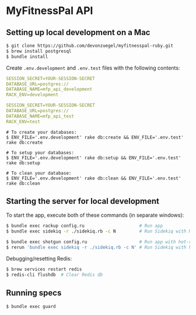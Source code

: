 # MyFitnessPal API

## Setting up local development on a Mac ##

```bash
$ git clone https://github.com/devonzuegel/myfitnesspal-ruby.git
$ brew install postgresql
$ bundle install
```

Create `.env.development` and `.env.test` files with the following contents:

```yaml
SESSION_SECRET=YOUR-SESSION-SECRET
DATABASE_URL=postgres://
DATABASE_NAME=mfp_api_development
RACK_ENV=development
```

```yaml
SESSION_SECRET=YOUR-SESSION-SECRET
DATABASE_URL=postgres://
DATABASE_NAME=mfp_api_test
RACK_ENV=test
```

```shell
# To create your databases:
$ ENV_FILE='.env.development' rake db:create && ENV_FILE='.env.test' rake db:create

# To setup your databases:
$ ENV_FILE='.env.development' rake db:setup && ENV_FILE='.env.test' rake db:setup

# To clean your database:
$ ENV_FILE='.env.development' rake db:clean && ENV_FILE='.env.test' rake db:clean
```

## Starting the server for local development

To start the app, execute both of these commands (in separate windows):

```bash
$ bundle exec rackup config.ru                     # Run app
$ bundle exec sidekiq -r ./sidekiq.rb -c N         # Run Sidekiq with N workers

$ bundle exec shotgun config.ru                    # Run app with hot-reloader
$ rerun 'bundle exec sidekiq -r ./sidekiq.rb -c N' # Run Sidekiq with hot-reloader
```

Debugging/resetting Redis:

```bash
$ brew services restart redis
$ redis-cli flushdb  # Clear Redis db
```


## Running specs

```bash
$ bundle exec guard
```
